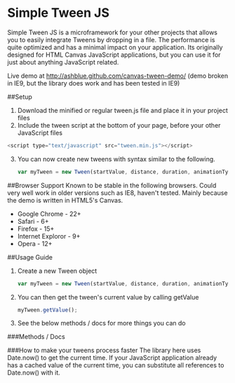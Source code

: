 Simple Tween JS
=================

Simple Tween JS is a microframework for your other projects that allows you to easily integrate Tweens by dropping in a file. The performance is quite optimized and has a minimal impact on your application. Its originally designed for HTML Canvas JavaScript applications, but you can use it for just about anything JavaScript related.

Live demo at http://ashblue.github.com/canvas-tween-demo/ (demo broken in IE9, but
the library does work and has been tested in IE9)

##Setup

1. Download the minified or regular tween.js file and place it in your project files
2. Include the tween script at the bottom of your page, before your other JavaScript files
```javascript
<script type="text/javascript" src="tween.min.js"></script>
```
3. You can now create new tweens with syntax similar to the following.
    ```javascript
    var myTween = new Tween(startValue, distance, duration, animationType, loop);
    ```

##Browser Support
Known to be stable in the following browsers. Could very well work in older versions
such as IE8, haven't tested. Mainly because the demo is written in HTML5's Canvas.

* Google Chrome - 22+
* Safari - 6+
* Firefox - 15+
* Internet Exploror - 9+
* Opera - 12+

##Usage Guide
1. Create a new Tween object
    ```javascript
    var myTween = new Tween(startValue, distance, duration, animationType, loop);
    ```
2. You can then get the tween's current value by calling getValue
    ```javascript
    myTween.getValue();
3. See the below methods / docs for more things you can do

###Methods / Docs


###How to make your tweens process faster
The library here uses Date.now() to get the current time. If your JavaScript application
already has a cached value of the current time, you can substitute all references to Date.now()
with it.